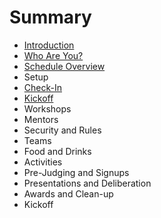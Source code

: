 # Summary

* [Introduction](README.md)
* [Who Are You?](who-are-you.md)
* [Schedule Overview](schedule-overview.md)
* Setup
* [Check-In](the-beginning.md)
* [Kickoff](kickoff.md)
* Workshops
* Mentors
* Security and Rules
* Teams
* Food and Drinks
* Activities
* Pre-Judging and Signups
* Presentations and Deliberation
* Awards and Clean-up
* Kickoff

